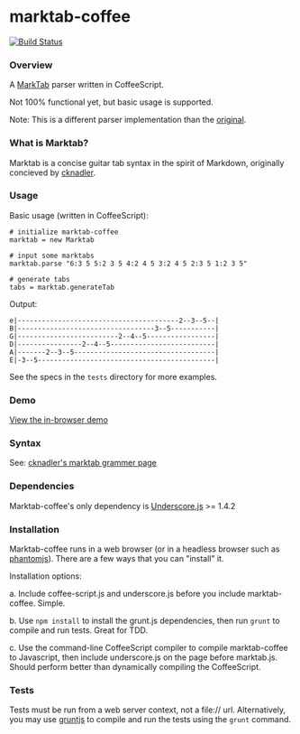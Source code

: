 # marktab-coffee
[![Build Status](https://travis-ci.org/russplaysguitar/marktab-coffee.png)](https://travis-ci.org/russplaysguitar/marktab-coffee)

### Overview
A [MarkTab](https://github.com/cknadler/marktab) parser written in CoffeeScript. 

Not 100% functional yet, but basic usage is supported.

Note: This is a different parser implementation than the [original](https://github.com/cknadler/marktab).

### What is Marktab?

Marktab is a concise guitar tab syntax in the spirit of Markdown, originally concieved by [cknadler](https://github.com/cknadler/).

### Usage

Basic usage (written in CoffeeScript):

    # initialize marktab-coffee
    marktab = new Marktab

    # input some marktabs
    marktab.parse "6:3 5 5:2 3 5 4:2 4 5 3:2 4 5 2:3 5 1:2 3 5"
    
    # generate tabs
    tabs = marktab.generateTab
    
Output:

	e|----------------------------------------2--3--5--|
	B|----------------------------------3--5-----------|
	G|-------------------------2--4--5-----------------|
	D|----------------2--4--5--------------------------|
	A|-------2--3--5-----------------------------------|
	E|-3--5--------------------------------------------|

See the specs in the `tests` directory for more examples.

### Demo
[View the in-browser demo](http://russplaysguitar.github.com/marktab-coffee/)

### Syntax

See: [cknadler's marktab grammer page](https://github.com/cknadler/marktab/blob/master/docs/grammar.md)

### Dependencies

Marktab-coffee's only dependency is [Underscore.js](http://underscorejs.org/) >= 1.4.2

### Installation

Marktab-coffee runs in a web browser (or in a headless browser such as [phantomjs](http://phantomjs.org/)). There are a few ways that you can "install" it. 

Installation options:

a. Include coffee-script.js and underscore.js before you include marktab-coffee. Simple.

b. Use `npm install` to install the grunt.js dependencies, then run `grunt` to compile and run tests. Great for TDD.

c. Use the command-line CoffeeScript compiler to compile marktab-coffee to Javascript, then include underscore.js on the page before marktab.js. Should perform better than dynamically compiling the CoffeeScript.

### Tests
Tests must be run from a web server context, not a file:// url. Alternatively, you may use [gruntjs](http://gruntjs.com/) to compile and run the tests using the `grunt` command.